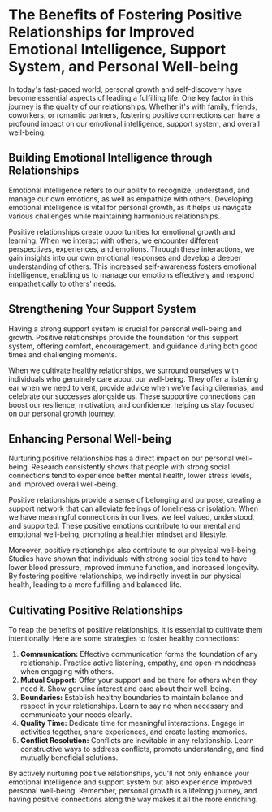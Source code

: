 # The Benefits of Fostering Positive Relationships for Improved Emotional Intelligence, Support System, and Personal Well-being

In today's fast-paced world, personal growth and self-discovery have become essential aspects of leading a fulfilling life. One key factor in this journey is the quality of our relationships. Whether it's with family, friends, coworkers, or romantic partners, fostering positive connections can have a profound impact on our emotional intelligence, support system, and overall well-being.

## Building Emotional Intelligence through Relationships

Emotional intelligence refers to our ability to recognize, understand, and manage our own emotions, as well as empathize with others. Developing emotional intelligence is vital for personal growth, as it helps us navigate various challenges while maintaining harmonious relationships.

Positive relationships create opportunities for emotional growth and learning. When we interact with others, we encounter different perspectives, experiences, and emotions. Through these interactions, we gain insights into our own emotional responses and develop a deeper understanding of others. This increased self-awareness fosters emotional intelligence, enabling us to manage our emotions effectively and respond empathetically to others' needs.

## Strengthening Your Support System

Having a strong support system is crucial for personal well-being and growth. Positive relationships provide the foundation for this support system, offering comfort, encouragement, and guidance during both good times and challenging moments.

When we cultivate healthy relationships, we surround ourselves with individuals who genuinely care about our well-being. They offer a listening ear when we need to vent, provide advice when we're facing dilemmas, and celebrate our successes alongside us. These supportive connections can boost our resilience, motivation, and confidence, helping us stay focused on our personal growth journey.

## Enhancing Personal Well-being

Nurturing positive relationships has a direct impact on our personal well-being. Research consistently shows that people with strong social connections tend to experience better mental health, lower stress levels, and improved overall well-being.

Positive relationships provide a sense of belonging and purpose, creating a support network that can alleviate feelings of loneliness or isolation. When we have meaningful connections in our lives, we feel valued, understood, and supported. These positive emotions contribute to our mental and emotional well-being, promoting a healthier mindset and lifestyle.

Moreover, positive relationships also contribute to our physical well-being. Studies have shown that individuals with strong social ties tend to have lower blood pressure, improved immune function, and increased longevity. By fostering positive relationships, we indirectly invest in our physical health, leading to a more fulfilling and balanced life.

## Cultivating Positive Relationships

To reap the benefits of positive relationships, it is essential to cultivate them intentionally. Here are some strategies to foster healthy connections:

1. **Communication:** Effective communication forms the foundation of any relationship. Practice active listening, empathy, and open-mindedness when engaging with others.
2. **Mutual Support:** Offer your support and be there for others when they need it. Show genuine interest and care about their well-being.
3. **Boundaries:** Establish healthy boundaries to maintain balance and respect in your relationships. Learn to say no when necessary and communicate your needs clearly.
4. **Quality Time:** Dedicate time for meaningful interactions. Engage in activities together, share experiences, and create lasting memories.
5. **Conflict Resolution:** Conflicts are inevitable in any relationship. Learn constructive ways to address conflicts, promote understanding, and find mutually beneficial solutions.

By actively nurturing positive relationships, you'll not only enhance your emotional intelligence and support system but also experience improved personal well-being. Remember, personal growth is a lifelong journey, and having positive connections along the way makes it all the more enriching.
